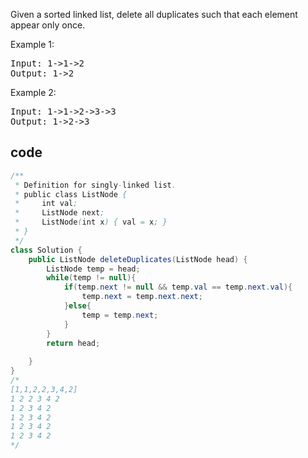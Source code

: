 Given a sorted linked list, delete all duplicates such that each element appear only once.

Example 1:
<pre>
Input: 1->1->2
Output: 1->2
</pre>
Example 2:
<pre>
Input: 1->1->2->3->3
Output: 1->2->3
</pre>
## code
```java
/**
 * Definition for singly-linked list.
 * public class ListNode {
 *     int val;
 *     ListNode next;
 *     ListNode(int x) { val = x; }
 * }
 */
class Solution {
    public ListNode deleteDuplicates(ListNode head) {
        ListNode temp = head;
        while(temp != null){
            if(temp.next != null && temp.val == temp.next.val){
                temp.next = temp.next.next;
            }else{
                temp = temp.next;
            }
        }
        return head;
        
    }
}
/*
[1,1,2,2,3,4,2]
1 2 2 3 4 2
1 2 3 4 2
1 2 3 4 2
1 2 3 4 2
1 2 3 4 2
*/
```
